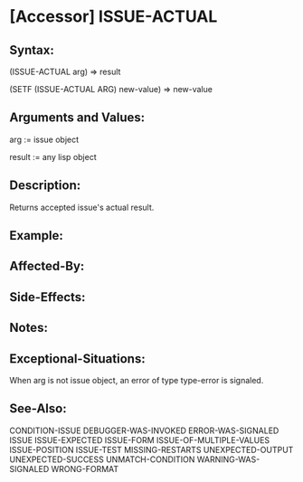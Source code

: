 # [Accessor] ISSUE-ACTUAL

## Syntax:

(ISSUE-ACTUAL arg) => result

(SETF (ISSUE-ACTUAL ARG) new-value) => new-value

## Arguments and Values:

arg := issue object

result := any lisp object

## Description:
Returns accepted issue's actual result.

## Example:

## Affected-By:

## Side-Effects:

## Notes:

## Exceptional-Situations:
When arg is not issue object, an error of type type-error is signaled.

## See-Also:

CONDITION-ISSUE
DEBUGGER-WAS-INVOKED
ERROR-WAS-SIGNALED
ISSUE
ISSUE-EXPECTED
ISSUE-FORM
ISSUE-OF-MULTIPLE-VALUES
ISSUE-POSITION
ISSUE-TEST
MISSING-RESTARTS
UNEXPECTED-OUTPUT
UNEXPECTED-SUCCESS
UNMATCH-CONDITION
WARNING-WAS-SIGNALED
WRONG-FORMAT
